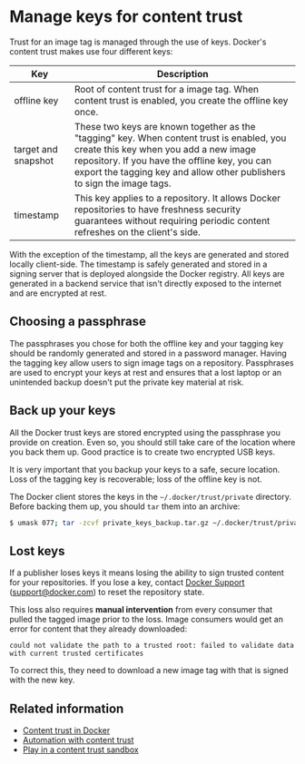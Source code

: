 <!--[metadata]>
+++
title = "Manage keys for content trust"
description = "Manage keys for content trust"
keywords = ["trust, security, root,  keys, repository"]
[menu.main]
parent= "smn_content_trust"
+++
<![end-metadata]-->

# Manage keys for content trust

Trust for an image tag is managed through the use of keys. Docker's content
trust makes use four different keys: 

| Key                 | Description                                                                                                                                                                                                                                                                                                                                                                         |
|---------------------|---------------------------------------------------------------------------------------------------------------------------------------------------------------------|
| offline key         | Root of content trust for a image tag. When content trust is enabled, you create the offline key once. |
| target and snapshot | These two keys are known together as the "tagging" key. When content trust is enabled, you create this key when you add a new image repository. If you have the offline key, you can export the tagging key and allow other publishers to sign the image tags.    |
| timestamp           | This key applies to a repository. It allows Docker repositories to have freshness security guarantees without requiring periodic content refreshes on the client's side.                                                                                                              |

With the exception of the timestamp, all the keys are generated and stored locally
client-side. The timestamp is safely generated and stored in a signing server that
is deployed alongside the Docker registry. All keys are generated in a backend
service that isn't directly exposed to the internet and are encrypted at rest.

## Choosing a passphrase

The passphrases you chose for both the offline key and your tagging key should
be randomly generated and stored in a password manager.  Having the tagging key
allow users to sign image tags on a repository. Passphrases are used to encrypt
your keys at rest and ensures that a lost laptop or an unintended backup doesn't
put the private key material at risk. 

## Back up your keys

All the Docker trust keys are stored encrypted using the passphrase you provide
on creation. Even so, you should still take care of the location where you back them up.
Good practice is to create two encrypted USB keys.

It is very important that you backup your keys to a safe, secure location. Loss
of the tagging key is recoverable; loss of the offline key is not. 

The Docker client stores the keys in the `~/.docker/trust/private` directory.
Before backing them up, you should `tar` them into an archive:

```bash
$ umask 077; tar -zcvf private_keys_backup.tar.gz ~/.docker/trust/private; umask 022
```

## Lost keys

If a publisher loses keys it means losing the ability to sign trusted content for
your repositories.  If you lose a key, contact [Docker
Support](https://support.docker.com) (support@docker.com) to reset the repository
state. 

This loss also requires **manual intervention** from every consumer that pulled
the tagged image prior to the loss. Image consumers would get an error for
content that they already downloaded:

```
could not validate the path to a trusted root: failed to validate data with current trusted certificates
```

To correct this, they need to download a new image tag with that is signed with
the new key. 

## Related information

* [Content trust in Docker](/security/trust/content_trust) 
* [Automation with content trust](/security/trust/trust_automation)
* [Play in a content trust sandbox](/security/trust/trust_sandbox)
